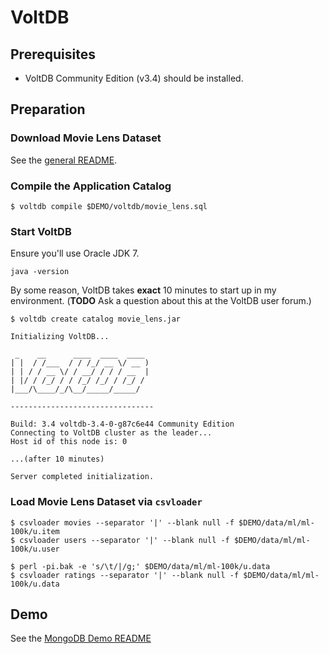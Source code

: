 # VoltDB

## Prerequisites

- VoltDB Community Edition (v3.4) should be installed.


## Preparation

### Download Movie Lens Dataset

See the [general README](../README.md).


### Compile the Application Catalog

```console
$ voltdb compile $DEMO/voltdb/movie_lens.sql
```

### Start VoltDB

Ensure you'll use Oracle JDK 7.

```console
java -version
```

By some reason, VoltDB takes **exact** 10 minutes to start up in my
environment. (**TODO** Ask a question about this at the VoltDB user
forum.)

```console
$ voltdb create catalog movie_lens.jar

Initializing VoltDB...

 _    __      ____  ____  ____
| |  / /___  / / /_/ __ \/ __ )
| | / / __ \/ / __/ / / / __  |
| |/ / /_/ / / /_/ /_/ / /_/ /
|___/\____/_/\__/_____/_____/

--------------------------------

Build: 3.4 voltdb-3.4-0-g87c6e44 Community Edition
Connecting to VoltDB cluster as the leader...
Host id of this node is: 0

...(after 10 minutes)

Server completed initialization.
```

### Load Movie Lens Dataset via `csvloader`

```console
$ csvloader movies --separator '|' --blank null -f $DEMO/data/ml/ml-100k/u.item
$ csvloader users --separator '|' --blank null -f $DEMO/data/ml/ml-100k/u.user

$ perl -pi.bak -e 's/\t/|/g;' $DEMO/data/ml/ml-100k/u.data
$ csvloader ratings --separator '|' --blank null -f $DEMO/data/ml/ml-100k/u.data
```


## Demo

See the [MongoDB Demo README](../mongodb-ruby/README.md)
